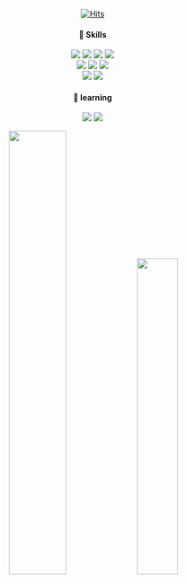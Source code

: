 <div align="center">


  
[![Hits](https://hits.seeyoufarm.com/api/count/incr/badge.svg?url=https%3A%2F%2Fgithub.com%2Flaky1122&count_bg=%2393D4ED&title_bg=%23CFCFCF&icon=github.svg&icon_color=%23E5E5E5&title=today&edge_flat=false)](https://hits.seeyoufarm.com)
  

<h4>💪 Skills</h4>
<div>
  <img src="https://img.shields.io/badge/java-007396?style=flat-square&logo=OpenJDK&logoColor=white"/>
  <img src="https://img.shields.io/badge/spring-6DB33F?style=flat-square&logo=spring&logoColor=white"/>
  <img src="https://img.shields.io/badge/firebase-FFCA28?style=flat-square&logo=firebase&logoColor=white"/>
  <img src="https://img.shields.io/badge/react-61DAFB?style=flat-square&logo=react&logoColor=white"/>
</div>
<div>
  <img src="https://img.shields.io/badge/oracle-F80000?style=flat-square&logo=oracle&logoColor=white"/>
  <img src="https://img.shields.io/badge/MySQL-4479A1?style=flat-square&logo=mysql&logoColor=white"/>
  <img src="https://img.shields.io/badge/MariaDB-003545?style=flat-square&logo=mariadbfoundation&logoColor=white"/>
</div>
<div>
  <img src="https://img.shields.io/badge/maven-C71A36?style=flat-square&logo=apachemaven&logoColor=white"/>
  <img src="https://img.shields.io/badge/gradle-02303A?style=flat-square&logo=gradle&logoColor=white"/>
</div>
<h4>🌱 learning</h4>
<p>
  <img src="https://img.shields.io/badge/springboot-6DB33F?style=flat-square&logo=springboot&logoColor=white"/>
  <img src="https://img.shields.io/badge/Thymeleaf-005F0F?style=flat-square&logo=Thymeleaf&logoColor=white"/>
</p>

</div>
<p></p>
<p align="center">
  <img src="https://github-readme-stats.vercel.app/api?username=laky1122&show_icons=true&theme=shadow_blue" width="45%">
  <img src="http://mazassumnida.wtf/api/v2/generate_badge?boj=lasd11" width="38%">
</p>
